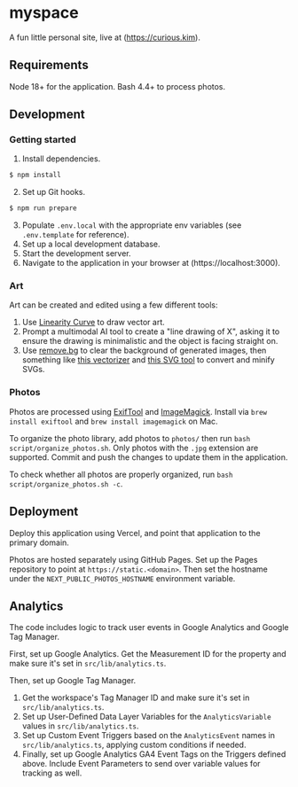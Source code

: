 # myspace
A fun little personal site, live at (https://curious.kim).

## Requirements
Node 18+ for the application.
Bash 4.4+ to process photos.

## Development
### Getting started
1. Install dependencies.
```bash
$ npm install
```
2. Set up Git hooks.
```bash
$ npm run prepare
```
3. Populate `.env.local` with the appropriate env variables (see `.env.template` for reference).
4. Set up a local development database.
5. Start the development server.
6. Navigate to the application in your browser at (https://localhost:3000).

### Art
Art can be created and edited using a few different tools:

1. Use [Linearity Curve](https://www.linearity.io/curve/) to draw vector art.
2. Prompt a multimodal AI tool to create a "line drawing of X", asking it to ensure the drawing is minimalistic and the object is facing straight on.
3. Use [remove.bg](remove.bg) to clear the background of generated images, then something like [this vectorizer](https://www.vectorizer.io/) and [this SVG tool](https://jakearchibald.github.io/svgomg/) to convert and minify SVGs.

### Photos
Photos are processed using [ExifTool](https://exiftool.org/) and [ImageMagick](https://imagemagick.org/script/download.php).
Install via `brew install exiftool` and `brew install imagemagick` on Mac.

To organize the photo library, add photos to `photos/` then run `bash script/organize_photos.sh`.
Only photos with the `.jpg` extension are supported.
Commit and push the changes to update them in the application.

To check whether all photos are properly organized, run `bash script/organize_photos.sh -c`.

## Deployment

Deploy this application using Vercel, and point that application to the primary domain.

Photos are hosted separately using GitHub Pages.
Set up the Pages repository to point at `https://static.<domain>`.
Then set the hostname under the `NEXT_PUBLIC_PHOTOS_HOSTNAME` environment variable.

## Analytics
The code includes logic to track user events in Google Analytics and Google Tag Manager.

First, set up Google Analytics.
Get the Measurement ID for the property and make sure it's set in `src/lib/analytics.ts`.

Then, set up Google Tag Manager. 
1. Get the workspace's Tag Manager ID and make sure it's set in `src/lib/analytics.ts`.
2. Set up User-Defined Data Layer Variables for the `AnalyticsVariable` values in `src/lib/analytics.ts`.
3. Set up Custom Event Triggers based on the `AnalyticsEvent` names in `src/lib/analytics.ts`, applying custom conditions if needed. 
4. Finally, set up Google Analytics GA4 Event Tags on the Triggers defined above. Include Event Parameters to send over variable values for tracking as well.
